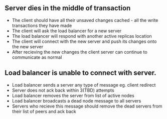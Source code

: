 
## Server dies in the middle of transaction
- The client should have all their unsaved changes cached - all the write transactions they have made
- The client will ask the load balancer for a new server
- The load balancer will respond with another active replicas location
- The client will connect with the new server and push its changes onto the new server
- After recieving the new changes the client server can continue to communicate as normal


## Load balancer is unable to connect with server.
- Load balancer sends a server any type of message eg. client redirect
- Server does not ack back within 3(TBD) attempts
- Load balancer removes the server from list of active nodes
- Load balancer broadcasts a dead node message to all servers
- Servers who recieve this message should remove the dead servers from their list of peers and ack back

